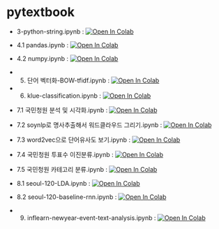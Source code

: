 # pytextbook


* 3-python-string.ipynb : [![Open In Colab](https://colab.research.google.com/assets/colab-badge.svg)](https://colab.research.google.com/github/pytextbook/pytextbook/blob/main/3-python-string.ipynb) 

* 4.1 pandas.ipynb : [![Open In Colab](https://colab.research.google.com/assets/colab-badge.svg)](https://colab.research.google.com/github/pytextbook/pytextbook/blob/main/4.1%20pandas.ipynb) 

* 4.2 numpy.ipynb : [![Open In Colab](https://colab.research.google.com/assets/colab-badge.svg)](https://colab.research.google.com/github/pytextbook/pytextbook/blob/main/4.2%20numpy.ipynb) 

* 5. 단어 벡터화-BOW-tfidf.ipynb : [![Open In Colab](https://colab.research.google.com/assets/colab-badge.svg)](https://colab.research.google.com/github/pytextbook/pytextbook/blob/main/5.%20%EB%8B%A8%EC%96%B4%20%EB%B2%A1%ED%84%B0%ED%99%94-BOW-tfidf.ipynb) 

* 6. klue-classification.ipynb : [![Open In Colab](https://colab.research.google.com/assets/colab-badge.svg)](https://colab.research.google.com/github/pytextbook/pytextbook/blob/main/6.%20klue-classification.ipynb) 

* 7.1 국민청원 분석 및 시각화.ipynb : [![Open In Colab](https://colab.research.google.com/assets/colab-badge.svg)](https://colab.research.google.com/github/pytextbook/pytextbook/blob/main/7.1%20%EA%B5%AD%EB%AF%BC%EC%B2%AD%EC%9B%90%20%EB%B6%84%EC%84%9D%20%EB%B0%8F%20%EC%8B%9C%EA%B0%81%ED%99%94.ipynb) 

* 7.2 soynlp로 명사추출해서 워드클라우드 그리기.ipynb : [![Open In Colab](https://colab.research.google.com/assets/colab-badge.svg)](https://colab.research.google.com/github/pytextbook/pytextbook/blob/main/7.2%20soynlp%EB%A1%9C%20%EB%AA%85%EC%82%AC%EC%B6%94%EC%B6%9C%ED%95%B4%EC%84%9C%20%EC%9B%8C%EB%93%9C%ED%81%B4%EB%9D%BC%EC%9A%B0%EB%93%9C%20%EA%B7%B8%EB%A6%AC%EA%B8%B0.ipynb) 

* 7.3 word2vec으로 단어유사도 보기.ipynb : [![Open In Colab](https://colab.research.google.com/assets/colab-badge.svg)](https://colab.research.google.com/github/pytextbook/pytextbook/blob/main/7.3%20word2vec%EC%9C%BC%EB%A1%9C%20%EB%8B%A8%EC%96%B4%EC%9C%A0%EC%82%AC%EB%8F%84%20%EB%B3%B4%EA%B8%B0.ipynb) 

* 7.4 국민청원 투표수 이진분류.ipynb : [![Open In Colab](https://colab.research.google.com/assets/colab-badge.svg)](https://colab.research.google.com/github/pytextbook/pytextbook/blob/main/7.4%20%EA%B5%AD%EB%AF%BC%EC%B2%AD%EC%9B%90%20%ED%88%AC%ED%91%9C%EC%88%98%20%EC%9D%B4%EC%A7%84%EB%B6%84%EB%A5%98.ipynb) 

* 7.5 국민청원 카테고리 분류.ipynb : [![Open In Colab](https://colab.research.google.com/assets/colab-badge.svg)](https://colab.research.google.com/github/pytextbook/pytextbook/blob/main/7.5%20%EA%B5%AD%EB%AF%BC%EC%B2%AD%EC%9B%90%20%EC%B9%B4%ED%85%8C%EA%B3%A0%EB%A6%AC%20%EB%B6%84%EB%A5%98.ipynb) 

* 8.1 seoul-120-LDA.ipynb : [![Open In Colab](https://colab.research.google.com/assets/colab-badge.svg)](https://colab.research.google.com/github/pytextbook/pytextbook/blob/main/8.1%20seoul-120-LDA.ipynb) 

* 8.2 seoul-120-baseline-rnn.ipynb : [![Open In Colab](https://colab.research.google.com/assets/colab-badge.svg)](https://colab.research.google.com/github/pytextbook/pytextbook/blob/main/8.2%20seoul-120-baseline-rnn.ipynb) 

* 9. inflearn-newyear-event-text-analysis.ipynb : [![Open In Colab](https://colab.research.google.com/assets/colab-badge.svg)](https://colab.research.google.com/github/pytextbook/pytextbook/blob/main/9.%20inflearn-newyear-event-text-analysis.ipynb) 